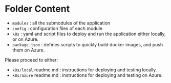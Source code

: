 # Folder Content

- `modules` : all the submodules of the application
- `config` : configuration files of each module
- `k8s` : yaml and script files to deploy and run the application either locally, or on Azure.
- `package.json` : defines scripts to quickly build docker images, and push them on Azure.

Please proceed to either:
- `k8s/local` readme.md : instructions for deploying and testing locally.
- `k8s/azure` readme.md : instructions for deploying and testing on Azure.